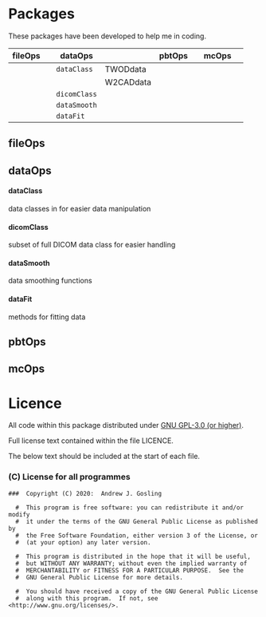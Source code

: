 #  Packages

These packages have been developed to help me in coding.

| fileOps | | dataOps | | pbtOps  | |  mcOps  | |
| --- | --- | --- | --- | --- | --- | --- | --- |
| | | `dataClass`  | TWODdata  | | | | |
| | |              | W2CADdata | | | | |
| | | `dicomClass` | | | | | |
| | | `dataSmooth` | | | | | |
| | | `dataFit`    | | | | | |


##  fileOps

##  dataOps

####  dataClass
data classes in for easier data manipulation

####  dicomClass
subset of full DICOM data class for easier handling

####  dataSmooth
data smoothing functions

####  dataFit
methods for fitting data

##  pbtOps

##  mcOps


# Licence

All code within this package distributed under [GNU GPL-3.0 (or higher)](https://opensource.org/licenses/GPL-3.0).

Full license text contained within the file LICENCE.

The below text should be included at the start of each file.

###  (C) License for all programmes

```
###  Copyright (C) 2020:  Andrew J. Gosling

  #  This program is free software: you can redistribute it and/or modify
  #  it under the terms of the GNU General Public License as published by
  #  the Free Software Foundation, either version 3 of the License, or
  #  (at your option) any later version.

  #  This program is distributed in the hope that it will be useful,
  #  but WITHOUT ANY WARRANTY; without even the implied warranty of
  #  MERCHANTABILITY or FITNESS FOR A PARTICULAR PURPOSE.  See the
  #  GNU General Public License for more details.

  #  You should have received a copy of the GNU General Public License
  #  along with this program.  If not, see <http://www.gnu.org/licenses/>.
```
